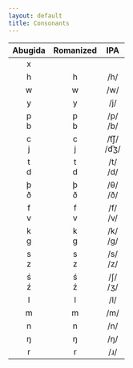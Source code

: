 ```yaml
---
layout: default
title: Consonants
---
```

|Abugida|Romanized|IPA|
|:-:|:-:|:-:|
|x|||
|h|h|/h/|
|w|w|/w/|
|y|y|/j/|
|p<br>b|p<br>b|/p/<br>/b/|
|c<br>j|c<br>j|/t͡ʃ/<br>/d͡ʒ/|
|t<br>d|t<br>d|/t/<br>/d/|
|þ<br>ð|þ<br>ð|/θ/<br>/ð/|
|f<br>v|f<br>v|/f/<br>/v/|
|k<br>g|k<br>g|/k/<br>/g/|
|s<br>z|s<br>z|/s/<br>/z/|
|ś<br>ź|ś<br>ź|/ʃ/<br>/ʒ/|
|l|l|/l/|
|m|m|/m/|
|n|n|/n/|
|ŋ|ŋ|/ŋ/|
|r|r|/ɹ/|
